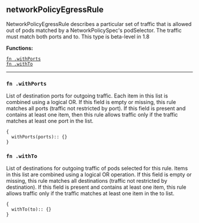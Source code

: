 
## networkPolicyEgressRule
NetworkPolicyEgressRule describes a particular set of traffic that is allowed out of pods matched by a NetworkPolicySpec's podSelector. The traffic must match both ports and to. This type is beta-level in 1.8

**Functions:**

[`fn .withPorts`](#fn-withports)  
[`fn .withTo`](#fn-withto)  

---


### `fn .withPorts`
List of destination ports for outgoing traffic. Each item in this list is combined using a logical OR. If this field is empty or missing, this rule matches all ports (traffic not restricted by port). If this field is present and contains at least one item, then this rule allows traffic only if the traffic matches at least one port in the list.
```jsonnet
{
  withPorts(ports):: {}
}
```

### `fn .withTo`
List of destinations for outgoing traffic of pods selected for this rule. Items in this list are combined using a logical OR operation. If this field is empty or missing, this rule matches all destinations (traffic not restricted by destination). If this field is present and contains at least one item, this rule allows traffic only if the traffic matches at least one item in the to list.
```jsonnet
{
  withTo(to):: {}
}
```

